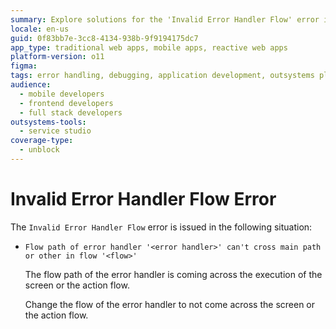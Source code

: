 ```yaml
---
summary: Explore solutions for the 'Invalid Error Handler Flow' error in OutSystems 11 (O11) when error handler flows intersect main paths.
locale: en-us
guid: 0f83bb7e-3cc8-4134-938b-9f9194175dc7
app_type: traditional web apps, mobile apps, reactive web apps
platform-version: o11
figma:
tags: error handling, debugging, application development, outsystems platform, exception handling
audience:
  - mobile developers
  - frontend developers
  - full stack developers
outsystems-tools:
  - service studio
coverage-type:
  - unblock
---
```


# Invalid Error Handler Flow Error

The `Invalid Error Handler Flow` error is issued in the following situation:

* `Flow path of error handler '<error handler>' can't cross main path or other in flow '<flow>'`
  
    The flow path of the error handler is coming across the execution of the screen or the action flow.

    Change the flow of the error handler to not come across the screen or the action flow.
